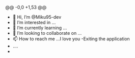 @@ -0,0 +1,53 @@
- 👋 Hi, I’m @Miku95-dev
- 👀 I’m interested in ...
- 🌱 I’m currently learning ...
- 💞️ I’m looking to collaborate on ...
- 📫 How to reach me ...I love you
-Exiting the application
- ....
- 

<!---
Miku95-dev/Miku95-dev is a ✨ special ✨ repository because its `README.md` (this file) appears on your GitHub profile.
You can click the Preview link to take a look at your changes.
--->
